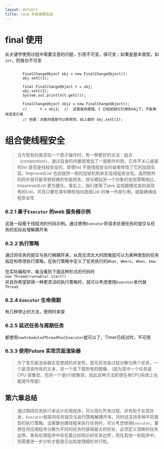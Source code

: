```yaml
---
layout: default
title: java 并发编程实战
---
```


# final 使用
此关键字使用过程中需要注意的问题，引用不可变，值可变；如果是基本类型，如`int`，则值也不可变
```

		FinalChangeObject obj = new FinalChangeObject();
		obj.setC(1);

		final FinalChangeObject t = obj;
		obj.setC(2);
		System.out.println(t.getC());

		FinalChangeObject obj2 = new FinalChangeObject();
		//		t = obj2;  //  这里就会报错，t 已经初始化引用到obj了，不能再改变其引用
		// 但是：对象的值是可以修改的，如上面的 obj.setC(2);
```



# 组合使线程安全

> 当为现有的类添加一个原子操作时，有一种更好的文法：组合（compostion）。通过自身的内置锁增加了一层额外的锁，它并不关心底层的list 是否是线程安全的，即使list 不是线程安全的或者修改了它的加锁实现，ImprovedList 也会提供一致的加锁机制来实现线程安全性。虽然额外的同步层可能导致轻微的性能损失，但与模拟另一个对象的加锁策略相比，ImporovedList 更为健壮。事实上，我们使用了java 监视器模式来封装现有的List，并且只要在类中拥有指向底层List 的唯一外部引用，就能确保线程安全性



### 6.2.1 基于`Executor` 的web 服务器示例

这是一段基于线程池的代码示例。通过使用`Executor`将请求处理任务的提交与任务的实际处理解耦开来

### 6.2.2 执行策略
通过将任务的提交与执行解耦开来，从而无须太大的困难就可以为某种类型的任务指定和修改执行策略。在执行策略中定义了任务执行的`What, Where, When, How`

在实际编程中，每当看到下面这种形式的代码时  
`new Thread(runnable).start()`  
并且你希望获得一种更灵活的执行策略时，就可以考虑使用`Executor`来代替`Thread`

### 6.2.4 `Executor` 生命周期
有几种停止的方法，使用时来查

### 6.2.5 延迟任务与周期任务
都使用`newScheduledThreadPoolExecutor`就可以了，Timer已经过时，不可用


### 6.3.3 使用Future 实现页面渲染器
> 为了拿页面渲染器实现更就的并发性，首先将渲染过程分解为两个任务，一个是渲染所有的文本，另一个是下载所有的图像。（因为其中一个任务是CPU 密集型，而另一个是I/O密集型，因此这种方法即使在单CPU系统上也能提升性能）

## 第六章总结
> 通过围绕任务执行来设计应用程序，可以简化开发过程，并有助于实现并发，`Executor`框架将任务提交与执行策略解耦开来，同时还支持多种不同类型的执行策略。当需要创建线程来执行任务时，可以考虑使用`Executor`。要想在将应用程序分解为不同的任务时获得最大的好处，必须定义清晰的任务边界。某些应用程序中存在着比较明示的任务边界，而在其他一些程序中，则需要进一步分析才能提示出粒度理细的并行性。

